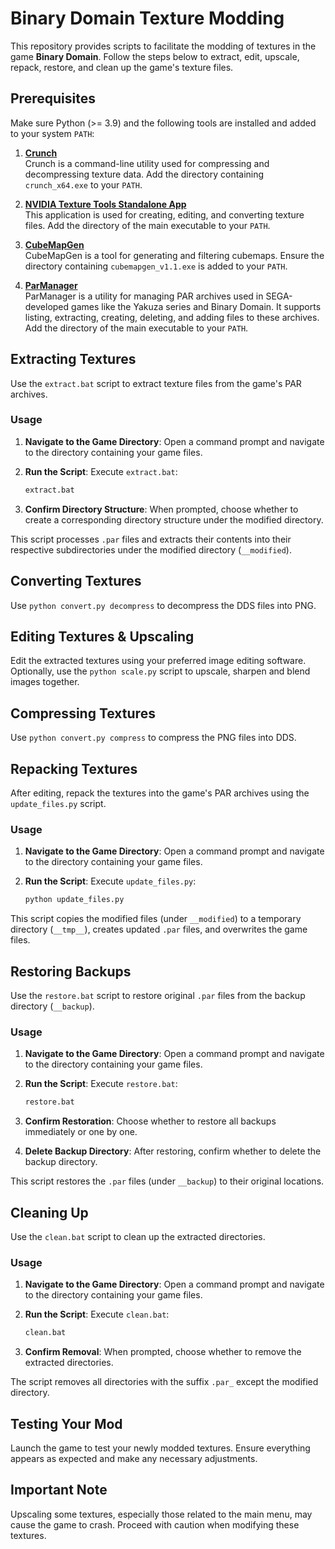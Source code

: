 # Binary Domain Texture Modding

This repository provides scripts to facilitate the modding of textures in the game **Binary Domain**. Follow the steps below to extract, edit, upscale, repack, restore, and clean up the game's texture files.

## Prerequisites

Make sure Python (>= 3.9) and the following tools are installed and added to your system `PATH`:

1. [**Crunch**](https://github.com/BinomialLLC/crunch/raw/master/bin/crunch_x64.exe)  
   Crunch is a command-line utility used for compressing and decompressing texture data. Add the directory containing `crunch_x64.exe` to your `PATH`.

2. [**NVIDIA Texture Tools Standalone App**](https://developer.nvidia.com/downloads/texture-tools-standalone-app)  
   This application is used for creating, editing, and converting texture files. Add the directory of the main executable to your `PATH`.

3. [**CubeMapGen**](https://gpuopen.com/wp-content/uploads/2017/01/cubemapgen_v1.1.exe)  
   CubeMapGen is a tool for generating and filtering cubemaps. Ensure the directory containing `cubemapgen_v1.1.exe` is added to your `PATH`.

4. [**ParManager**](https://github.com/Kaplas80/ParManager/releases)  
   ParManager is a utility for managing PAR archives used in SEGA-developed games like the Yakuza series and Binary Domain. It supports listing, extracting, creating, deleting, and adding files to these archives. Add the directory of the main executable to your `PATH`.

## Extracting Textures

Use the `extract.bat` script to extract texture files from the game's PAR archives.

### Usage

1. **Navigate to the Game Directory**: Open a command prompt and navigate to the directory containing your game files.
2. **Run the Script**: Execute `extract.bat`:

    ```sh
    extract.bat
    ```

3. **Confirm Directory Structure**: When prompted, choose whether to create a corresponding directory structure under the modified directory.

This script processes `.par` files and extracts their contents into their respective subdirectories under the modified directory (`__modified`).

## Converting Textures

Use `python convert.py decompress` to decompress the DDS files into PNG.

## Editing Textures & Upscaling

Edit the extracted textures using your preferred image editing software.
Optionally, use the `python scale.py` script to upscale, sharpen and blend images together.

## Compressing Textures

Use `python convert.py compress` to compress the PNG files into DDS.

## Repacking Textures

After editing, repack the textures into the game's PAR archives using the `update_files.py` script.

### Usage

1. **Navigate to the Game Directory**: Open a command prompt and navigate to the directory containing your game files.
2. **Run the Script**: Execute `update_files.py`:

    ```sh
    python update_files.py
    ```

This script copies the modified files (under `__modified`) to a temporary directory (`__tmp__`), creates updated `.par` files, and overwrites the game files.

## Restoring Backups

Use the `restore.bat` script to restore original `.par` files from the backup directory (`__backup`).

### Usage

1. **Navigate to the Game Directory**: Open a command prompt and navigate to the directory containing your game files.
2. **Run the Script**: Execute `restore.bat`:

    ```sh
    restore.bat
    ```

3. **Confirm Restoration**: Choose whether to restore all backups immediately or one by one.
4. **Delete Backup Directory**: After restoring, confirm whether to delete the backup directory.

This script restores the `.par` files (under `__backup`) to their original locations.

## Cleaning Up

Use the `clean.bat` script to clean up the extracted directories.

### Usage

1. **Navigate to the Game Directory**: Open a command prompt and navigate to the directory containing your game files.
2. **Run the Script**: Execute `clean.bat`:

    ```sh
    clean.bat
    ```

3. **Confirm Removal**: When prompted, choose whether to remove the extracted directories.

The script removes all directories with the suffix `.par_` except the modified directory.

## Testing Your Mod

Launch the game to test your newly modded textures. Ensure everything appears as expected and make any necessary adjustments.

## Important Note

Upscaling some textures, especially those related to the main menu, may cause the game to crash. Proceed with caution when modifying these textures.